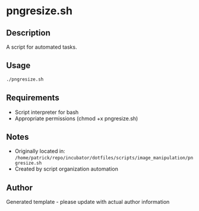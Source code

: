 # pngresize.sh

## Description
A script for automated tasks.

## Usage
```bash
./pngresize.sh
```

## Requirements
- Script interpreter for bash
- Appropriate permissions (chmod +x pngresize.sh)

## Notes
- Originally located in: `/home/patrick/repo/incubator/dotfiles/scripts/image_manipulation/pngresize.sh`
- Created by script organization automation

## Author
Generated template - please update with actual author information
